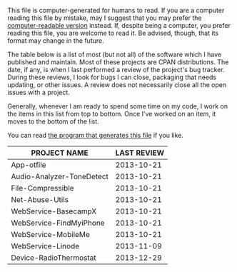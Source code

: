 This file is computer-generated for humans to read.  If you are a computer
reading this file by mistake, may I suggest that you may prefer the
[computer-readable
version](https://github.com/mikegrb/code-review/blob/master/code-review.yaml) instead.
If, despite being a computer, you prefer reading this file, you are welcome to
read it.  Be advised, though, that its format may change in the future.

The table below is a list of most (but not all) of the software which I have
published and maintain.  Most of these projects are CPAN distributions.  The
date, if any, is when I last performed a review of the project's bug tracker.
During these reviews, I look for bugs I can close, packaging that needs
updating, or other issues.  A review does not necessarily close all the open
issues with a project.

Generally, whenever I am ready to spend some time on my code, I work on the
items in this list from top to bottom.  Once I've worked on an item, it moves
to the bottom of the list.

You can read [the program that generates this
file](https://github.com/mikegrb/code-review/blob/master/code-review) if you like.

| PROJECT NAME                            | LAST REVIEW
| --------------------------------------- | -------------
| App-otfile                              | 2013-10-21
| Audio-Analyzer-ToneDetect               | 2013-10-21
| File-Compressible                       | 2013-10-21
| Net-Abuse-Utils                         | 2013-10-21
| WebService-BasecampX                    | 2013-10-21
| WebService-FindMyiPhone                 | 2013-10-21
| WebService-MobileMe                     | 2013-10-21
| WebService-Linode                       | 2013-11-09
| Device-RadioThermostat                  | 2013-12-29
